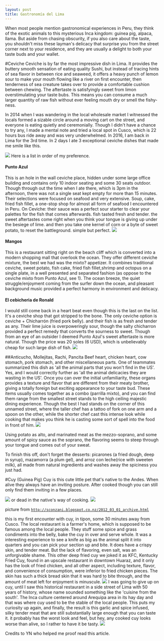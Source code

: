 ```yaml
---
layout: post
title: Gastronomía del Lima
---
```

When most people mention gastronomical experiences in Peru, they think of the exotic animals to this mysterious Inca kingdom: guinea pig, alpaca, llama. But aside from chasing obscurity, if you also care about the taste, you shouldn't miss these layman's delicacy that surprise you from the street corner next to your residence, and they are usually a delight to both your taste buds and your wallet.

#Ceviche
Ceviche is by far the most impressive dish in Lima. It provides the buttery smooth sensation of eating quality Sushi, but instead of tracing hints of sea flavor in between rice and seaweed, it offers a heavy punch of lemon sour to make your mouth flowing like a river on first encounter, then tenderness of sea creature takes over to provide a comfortable cushion between chewing. The aftertaste is satisfyingly sweet from limon overstimulating your taste bubs. This means you can consume a much larger quantity of raw fish without ever feeling mouth dry or smell the fishy-ness.  
 
In 2014 when I was wandering in the local wholesale market I witnessed the locals formed a sizable circle around a moving cart on the street, and everyone is eating quietly and ceremonially. Though I didn't have a chance to try any, I made a mental note and tried a local spot in Cusco, which is 22 hours bus ride away and was very underwhelmed.
In 2016, I am back in Lima for the 3rd time. In 2 days I ate 3 exceptional ceviche dishes that made me smile like this. 

![](/content/images/2016/07/c7fb6a0f-b360-4c1f-bae5-07aae0291511.jpg)
Here is a list in order of my preference.
#### Punto Azul 
This is an hole in the wall ceviche place, hidden under some large office building and contains only 10 indoor seating and some 30 seats outdoor. Though through out the time when I ate there, which is 3pm in the afternoon, there was not a single seat kept empty for more than 15 minutes. Their selections were focused on seafood and very extensive. Soup, cake, fried fish fillet, a one-stop shop for almost all form of seafood I encountered in Peru. 
On Ceviche: their sauce was a perfect sour starter to clear your palettes for the fish that comes afterwards. fish tasted fresh and tender. the sweet aftertastes come right when you think your tongue is giving up under the besiege of lime. and then you take one kernel of corn or a byte of sweet potato, to reset the battleground. simple but perfect.
![](/content/images/2016/07/27d1f9e2-27cb-4aba-b78f-606a89472d5d.jpg)

#### Mangos
This is a restaurant sitting right on the beach cliff which is converted into a modern shopping mall that overlook the ocean. They offer different ceviche mixture, the best we had was the mixto? appetizer. It combines traditional ceviche, sweet potato, fish cake, fried fish fillet,shrimp and octopus on a single plate, in a well presented and separated fashion (as oppose to the ceviche mixto from Punto Azul, see 1). The ocean breeze, the quiet struggle/enjoyment coming from the surfer down the ocean, and pleasant background music provided a perfect harmony in environment and delicacy.
#### El cebicheria de Ronald
I would still come back in a heart beat even though this is the last on the list. It's a ceviche shop that got stripped to the bone. The only ceviche option is ceviche + Chicharrón (fried pork belly). and their fish is as fresh and tender as any. Their lime juice is overpoweringly sour, though the salty chicharron provided a perfect remedy that converts the sourness to sweet. Though from an eye of an outsider I deemed Punto Azul's sweet aftertaste is more natural. Though the price was 20 soles (6 USD), which is unbelievably cheap for such large dish of fish.
![](/content/images/2016/07/ca6b6008-d378-476b-b081-ddbfb9577d0f.jpg)

##Anticucho, Mollejitas, Rachi, Pancita
Beef heart, chicken heart, cow stomach, pork stomach, and other miscellaneous parts.
One of teammates summarized this dish as 'all the animal parts that you won't find in the US'. Yes, and I would correctly further as 'all the animal delicacies they are wasting in the US'. Once you can over the initial unfamiliarity, these organs provides a texture and flavor that are different from their meaty brother, giving a totally foreign but exciting appearance to your taste bud. These items usually comes together as a combo (parrilla mixto), and you can find them range from the smallest street stands to the high ceiling majestic dining experience. 
Though the best I had stands on the corner of this unnamed street, where the taller chef has a tattoo of fork on one arm and a spoon on the other, while the shorter chef cast this intense look while cooking that makes you think he is casting some sort of spell into the food in front of him. 
![](/content/images/2016/07/a2fcc7e9-b6e9-4a03-bf9b-73df854827a8.jpg)

Using potato as alto, and marinated meat as the mezzo-soprano, and some amount of spicy sauce as the soprano, the flavoring seems to steep through your tongue and comes out of your sweat. 

To finish this off, don't forget the desserts: picarones (a fried dough, deep in syrup), mazamorra (a plum gel), and arroz con leche(rice with sweeten milk), all made from natural ingredients and washes away the spiciness you just had.


#Cuy (Guinea Pig)
Cuy is this cute little pet that's native to the Andes. When alive they always have an inviting posture. After cooked though you can still only find them inviting in a few places. 

![](/content/images/2016/07/c5ef2442-4e9c-4ad3-821f-46c9e5c3d107.jpg)
or dead in the native's way of cooking. 
![](/content/images/2016/07/090611-cuy--2--copy.jpg)

picture from [`http://sconzani.blogspot.co.nz/2012_03_01_archive.html`](http://sconzani.blogspot.co.nz/2012_03_01_archive.html)

this is my first encounter with cuy, in tipon, some 30 minutes away from Cusco. The local restaurant is a farmer's home, which is supposed to be famous among the local people. They stuff some spice and grass condiments into the belly, bake the cuy in over and serve whole. It was a interesting experience to see a knife as big as the animal split it into quarters and you can pick your section up and bite. It does have a crispy skin, and tender meat. But the lack of flavoring, even salt, was an unforgivable shame. 
This other deep fried cuy we joked it as KFC, Kentucky Fried Cuy, found in an upscale restaurant in downtown Huaraz, and it only has the look of fried chicken, and all other aspect, including texture, flavor, and convenience of consumption, were inferior to fried chicken pieces. The skin has such a thick bread skin that it was hard to bite through, and the amount of meat left for enjoyment is minuscule. 
![](/content/images/2016/07/3f6c3657-1829-4b7c-a709-68f85ef5724d.jpg)
I was going to give up on cuy, until I saw this historical restaurant in a side street of Lima with 50 years of history, whose name sounded something like the 'cuisine from the south'. The Inca culture centered around Arequipa area in its hay day and that was where cuy used to be the stable of the local people. This puts my curiosity up again, and finally, the result is this garlic and spice infused, silky tender meat that are still substantially large enough that you can taste it. it probably has the worst look and feel, but hey, any cooked cuy looks worse than alive, so I rather to have it be tasty. 
![](/content/images/2016/07/75ccc057-81b6-4709-9328-41bcf4644449.jpg)

Credits to YN who helped me proof read this article.

